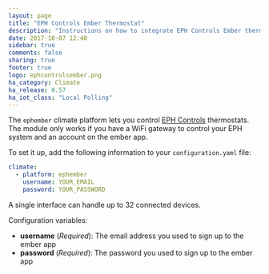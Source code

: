 ```yaml
---
layout: page
title: "EPH Controls Ember Thermostat"
description: "Instructions on how to integrate EPH Controls Ember thermostats within Home Assistant."
date: 2017-10-07 12:40
sidebar: true
comments: false
sharing: true
footer: true
logo: ephcontrolsember.png
ha_category: Climate
ha_release: 0.57
ha_iot_class: "Local Polling"
---
```



The `ephember` climate platform lets you control [EPH Controls](http://emberapp.ephcontrols.com/) thermostats. The module only works if you have a WiFi gateway to control your EPH system and an account on the ember app.

To set it up, add the following information to your `configuration.yaml` file:

```yaml
climate:
  - platform: ephember
    username: YOUR_EMAIL
    password: YOUR_PASSWORD
```

A single interface can handle up to 32 connected devices.

Configuration variables:

- **username** (*Required*): The email address you used to sign up to the ember app
- **password** (*Required*): The password you used to sign up to the ember app
